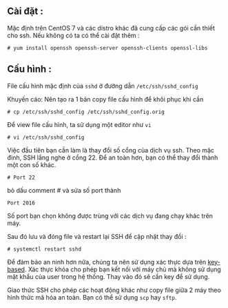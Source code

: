 ## Cài đặt :
Mặc định trên CentOS 7 và các distro khác đã cung cấp các gói cần thiết cho ssh. Nếu không có ta có thể cài đặt thêm :

	# yum install openssh openssh-server openssh-clients openssl-libs

## Cấu hình : 

File cấu hình mặc định của `sshd` ở đường dẫn `/etc/ssh/sshd_config`

Khuyến cáo: Nên tạo ra 1 bản copy file cấu hình để khôi phục khi cần 

	# cp /etc/ssh/sshd_config /etc/ssh/sshd_config.orig

Để view file cấu hình, ta sử dụng một editor như `vi`

	# vi /etc/ssh/sshd_config
	
Việc đầu tiên bạn cần làm là thay đổi số cổng của dịch vụ ssh. Theo mặc đinh, SSH lắng nghe ở cổng 22. Để an toàn hơn, bạn có thể thay đổi thành một con số khác. 

	# Port 22 
	
bỏ dấu comment # và sửa số port thành 

	Port 2016

Số port bạn chọn không được trùng với các dịch vụ đang chạy khác trên máy. 

Sau đó lưu và đóng file và restart lại SSH để cập nhật thay đổi :

	# systemctl restart sshd
	
Để đảm bảo an ninh hơn nữa, chúng ta nên sử dụng xác thực dựa trên [key-based](SSH-KeyAuthem.md). Xác thực khóa cho phép bạn kết nối với máy chủ mà không sử dụng mật khẩu của user trong hệ thống. Thay vào đó sẽ cần key để sử dụng.

Giao thức SSH cho phép các hoạt động khác như copy file giữa 2 máy theo hình thức mã hóa an toàn. Bạn có thể sử dụng `scp` hay `sftp`.
